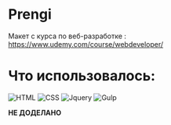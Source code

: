 # Prengi

Макет с курса по веб-разработке : https://www.udemy.com/course/webdeveloper/

# Что использовалось:

![HTML](https://img.shields.io/badge/HTML-gray?style=for-the-badge&logo=Html5)
![CSS](https://img.shields.io/badge/CSS-gray?style=for-the-badge&logo=CSS3)
![Jquery](https://img.shields.io/badge/Jquery-gray?style=for-the-badge&logo=Jquery)
![Gulp](https://img.shields.io/badge/Gulp-gray?style=for-the-badge&logo=gulp)

<strong>НЕ ДОДЕЛАНО</strong>